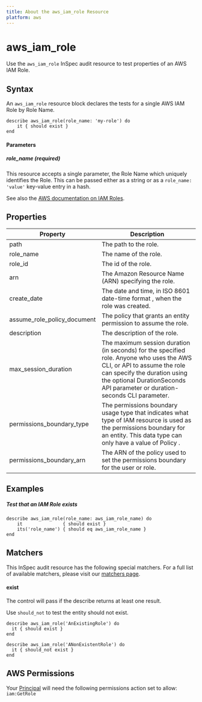 ```yaml
---
title: About the aws_iam_role Resource
platform: aws
---
```


# aws\_iam\_role

Use the `aws_iam_role` InSpec audit resource to test properties of an AWS IAM Role.

## Syntax

An `aws_iam_role` resource block declares the tests for a single AWS IAM Role by Role Name.

    describe aws_iam_role(role_name: 'my-role') do
        it { should exist }
    end

#### Parameters

##### role_name _(required)_

This resource accepts a single parameter, the Role Name which uniquely identifies the Role.
This can be passed either as a string or as a `role_name: 'value'` key-value entry in a hash.

See also the [AWS documentation on IAM Roles](https://docs.aws.amazon.com/IAM/latest/UserGuide/id_roles.html).

## Properties

|Property                    | Description|
| ---                        | --- |
|path                        | The path to the role. |
|role_name                   | The name of the role. |
|role_id                     | The id of the role. |
|arn                         | The Amazon Resource Name (ARN) specifying the role. |
|create_date                 | The date and time, in ISO 8601 date-time format , when the role was created. |
|assume_role_policy_document | The policy that grants an entity permission to assume the role. |
|description                 | The description of the role. |
|max_session_duration        | The maximum session duration (in seconds) for the specified role. Anyone who uses the AWS CLI, or API to assume the role can specify the duration using the optional DurationSeconds API parameter or duration-seconds CLI parameter. |
|permissions_boundary_type   | The permissions boundary usage type that indicates what type of IAM resource is used as the permissions boundary for an entity. This data type can only have a value of Policy . |
|permissions_boundary_arn    | The ARN of the policy used to set the permissions boundary for the user or role. |

## Examples

##### Test that an IAM Role exists
    describe aws_iam_role(role_name: aws_iam_role_name) do
        it               { should exist }
        its('role_name') { should eq aws_iam_role_name }
    end

## Matchers

This InSpec audit resource has the following special matchers. For a full list of available matchers, please visit our [matchers page](https://www.inspec.io/docs/reference/matchers/).


#### exist

The control will pass if the describe returns at least one result.

Use `should_not` to test the entity should not exist.

    describe aws_iam_role('AnExistingRole') do
      it { should exist }
    end

    describe aws_iam_role('ANonExistentRole') do
      it { should_not exist }
    end

## AWS Permissions

Your [Principal](https://docs.aws.amazon.com/IAM/latest/UserGuide/intro-structure.html#intro-structure-principal) will need the following permissions action set to allow: 
`iam:GetRole` 

